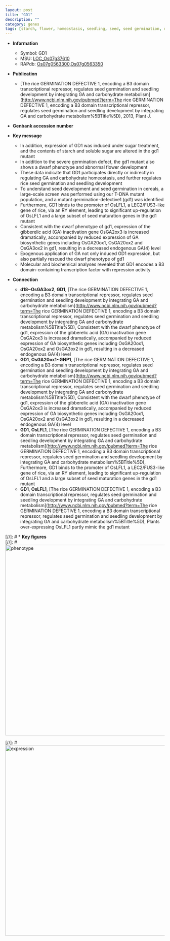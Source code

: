 ```yaml
---
layout: post
title: "GD1"
description: ""
category: genes
tags: [starch, flower, homeostasis, seedling, seed, seed germination, dwarf,  ga , seed development, transcription factor]
---
```


* **Information**  
    + Symbol: GD1  
    + MSU: [LOC_Os07g37610](http://rice.plantbiology.msu.edu/cgi-bin/ORF_infopage.cgi?orf=LOC_Os07g37610)  
    + RAPdb: [Os07g0563300](http://rapdb.dna.affrc.go.jp/viewer/gbrowse_details/irgsp1?name=Os07g0563300),[Os07g0563350](http://rapdb.dna.affrc.go.jp/viewer/gbrowse_details/irgsp1?name=Os07g0563350)  

* **Publication**  
    + [The rice GERMINATION DEFECTIVE 1, encoding a B3 domain transcriptional repressor, regulates seed germination and seedling development by integrating GA and carbohydrate metabolism](http://www.ncbi.nlm.nih.gov/pubmed?term=The rice GERMINATION DEFECTIVE 1, encoding a B3 domain transcriptional repressor, regulates seed germination and seedling development by integrating GA and carbohydrate metabolism%5BTitle%5D), 2013, Plant J.

* **Genbank accession number**  

* **Key message**  
    + In addition, expression of GD1 was induced under sugar treatment, and the contents of starch and soluble sugar are altered in the gd1 mutant
    + In addition to the severe germination defect, the gd1 mutant also shows a dwarf phenotype and abnormal flower development
    + These data indicate that GD1 participates directly or indirectly in regulating GA and carbohydrate homeostasis, and further regulates rice seed germination and seedling development
    + To understand seed development and seed germination in cereals, a large-scale screen was performed using our T-DNA mutant population, and a mutant germination-defective1 (gd1) was identified
    + Furthermore, GD1 binds to the promoter of OsLFL1, a LEC2/FUS3-like gene of rice, via an RY element, leading to significant up-regulation of OsLFL1 and a large subset of seed maturation genes in the gd1 mutant
    + Consistent with the dwarf phenotype of gd1, expression of the gibberelic acid (GA) inactivation gene OsGA2ox3 is increased dramatically, accompanied by reduced expression of GA biosynthetic genes including OsGA20ox1, OsGA20ox2 and OsGA3ox2 in gd1, resulting in a decreased endogenous GA(4) level
    + Exogenous application of GA not only induced GD1 expression, but also partially rescued the dwarf phenotype of gd1
    + Molecular and biochemical analyses revealed that GD1 encodes a B3 domain-containing transcription factor with repression activity

* **Connection**  
    + __d18~OsGA3ox2__, __GD1__, [The rice GERMINATION DEFECTIVE 1, encoding a B3 domain transcriptional repressor, regulates seed germination and seedling development by integrating GA and carbohydrate metabolism](http://www.ncbi.nlm.nih.gov/pubmed?term=The rice GERMINATION DEFECTIVE 1, encoding a B3 domain transcriptional repressor, regulates seed germination and seedling development by integrating GA and carbohydrate metabolism%5BTitle%5D), Consistent with the dwarf phenotype of gd1, expression of the gibberelic acid (GA) inactivation gene OsGA2ox3 is increased dramatically, accompanied by reduced expression of GA biosynthetic genes including OsGA20ox1, OsGA20ox2 and OsGA3ox2 in gd1, resulting in a decreased endogenous GA(4) level
    + __GD1__, __OsGA20ox1~GNP1__, [The rice GERMINATION DEFECTIVE 1, encoding a B3 domain transcriptional repressor, regulates seed germination and seedling development by integrating GA and carbohydrate metabolism](http://www.ncbi.nlm.nih.gov/pubmed?term=The rice GERMINATION DEFECTIVE 1, encoding a B3 domain transcriptional repressor, regulates seed germination and seedling development by integrating GA and carbohydrate metabolism%5BTitle%5D), Consistent with the dwarf phenotype of gd1, expression of the gibberelic acid (GA) inactivation gene OsGA2ox3 is increased dramatically, accompanied by reduced expression of GA biosynthetic genes including OsGA20ox1, OsGA20ox2 and OsGA3ox2 in gd1, resulting in a decreased endogenous GA(4) level
    + __GD1__, __OsLFL1__, [The rice GERMINATION DEFECTIVE 1, encoding a B3 domain transcriptional repressor, regulates seed germination and seedling development by integrating GA and carbohydrate metabolism](http://www.ncbi.nlm.nih.gov/pubmed?term=The rice GERMINATION DEFECTIVE 1, encoding a B3 domain transcriptional repressor, regulates seed germination and seedling development by integrating GA and carbohydrate metabolism%5BTitle%5D), Furthermore, GD1 binds to the promoter of OsLFL1, a LEC2/FUS3-like gene of rice, via an RY element, leading to significant up-regulation of OsLFL1 and a large subset of seed maturation genes in the gd1 mutant
    + __GD1__, __OsLFL1__, [The rice GERMINATION DEFECTIVE 1, encoding a B3 domain transcriptional repressor, regulates seed germination and seedling development by integrating GA and carbohydrate metabolism](http://www.ncbi.nlm.nih.gov/pubmed?term=The rice GERMINATION DEFECTIVE 1, encoding a B3 domain transcriptional repressor, regulates seed germination and seedling development by integrating GA and carbohydrate metabolism%5BTitle%5D), Plants over-expressing OsLFL1 partly mimic the gd1 mutant

[//]: # * **Key figures**  
[//]: # <img src="http://funRiceGenes.github.io/images/GD1.pheno.png" alt="phenotype"  style="width: 600px;"/>

[//]: # <img src="http://funRiceGenes.github.io/images/GD1.exp.png" alt="expression"  style="width: 600px;"/>


